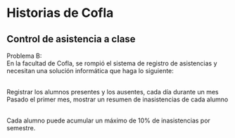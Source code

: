 <h1>Historias de Cofla</h1>
	<h2>Control de asistencia a clase</h2>


<p>Problema B:<br>
En la facultad de Cofla, se rompió el sistema de registro de asistencias y necesitan una solución informática que haga lo siguiente:<br><br>

Registrar los alumnos presentes y los ausentes, cada día durante un mes<br>
Pasado el primer mes, mostrar un resumen de inasistencias de cada alumno<br><br>

Cada alumno puede acumular un máximo de 10% de inasistencias por semestre.
</p>
